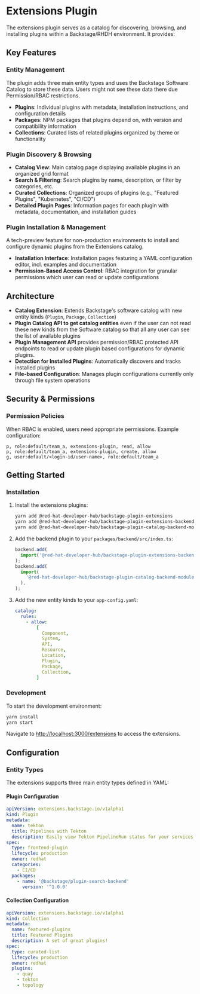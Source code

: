 # Extensions Plugin

The extensions plugin serves as a catalog for discovering, browsing, and installing plugins within a Backstage/RHDH environment. It provides:

## Key Features

### Entity Management

The plugin adds three main entity types and uses the Backstage Software Catalog to store these data. Users might not see these data there due Permission/RBAC restrictions.

- **Plugins**: Individual plugins with metadata, installation instructions, and configuration details
- **Packages**: NPM packages that plugins depend on, with version and compatibility information
- **Collections**: Curated lists of related plugins organized by theme or functionality

### Plugin Discovery & Browsing

- **Catalog View**: Main catalog page displaying available plugins in an organized grid format
- **Search & Filtering**: Search plugins by name, description, or filter by categories, etc.
- **Curated Collections**: Organized groups of plugins (e.g., "Featured Plugins", "Kubernetes", "CI/CD")
- **Detailed Plugin Pages**: Information pages for each plugin with metadata, documentation, and installation guides

### Plugin Installation & Management

A tech-preview feature for non-production environments to install and configure dynamic plugins from the Extensions catalog.

- **Installation Interface**: Installation pages featuring a YAML configuration editor, incl. examples and documentation
- **Permission-Based Access Control**: RBAC integration for granular permissions which user can read or update configurations

## Architecture

- **Catalog Extension**: Extends Backstage's software catalog with new entity kinds (`Plugin`, `Package`, `Collection`)
- **Plugin Catalog API to get catalog entities** even if the user can not read these new kinds from the Software catalog so that all any user can see the list of available plugins
- **Plugin Management API** provides permission/RBAC protected API endpoints to read or update plugin based configurations for dynamic plugins.
- **Detection for Installed Plugins**: Automatically discovers and tracks installed plugins
- **File-based Configuration**: Manages plugin configurations currently only through file system operations

## Security & Permissions

### Permission Policies

When RBAC is enabled, users need appropriate permissions. Example configuration:

```csv
p, role:default/team_a, extensions-plugin, read, allow
p, role:default/team_a, extensions-plugin, create, allow
g, user:default/<login-id/user-name>, role:default/team_a
```

## Getting Started

### Installation

1. Install the extensions plugins:

   ```bash
   yarn add @red-hat-developer-hub/backstage-plugin-extensions
   yarn add @red-hat-developer-hub/backstage-plugin-extensions-backend
   yarn add @red-hat-developer-hub/backstage-plugin-catalog-backend-module-extensions
   ```

2. Add the backend plugin to your `packages/backend/src/index.ts`:

   ```typescript
   backend.add(
     import('@red-hat-developer-hub/backstage-plugin-extensions-backend'),
   );
   backend.add(
     import(
       '@red-hat-developer-hub/backstage-plugin-catalog-backend-module-extensions'
     ),
   );
   ```

3. Add the new entity kinds to your `app-config.yaml`:

   ```yaml
   catalog:
     rules:
       - allow:
           [
             Component,
             System,
             API,
             Resource,
             Location,
             Plugin,
             Package,
             Collection,
           ]
   ```

### Development

To start the development environment:

```bash
yarn install
yarn start
```

Navigate to [http://localhost:3000/extensions](http://localhost:3000/extensions) to access the extensions.

## Configuration

### Entity Types

The extensions supports three main entity types defined in YAML:

#### Plugin Configuration

```yaml
apiVersion: extensions.backstage.io/v1alpha1
kind: Plugin
metadata:
  name: tekton
  title: Pipelines with Tekton
  description: Easily view Tekton PipelineRun status for your services in Backstage.
spec:
  type: frontend-plugin
  lifecycle: production
  owner: redhat
  categories:
    - CI/CD
  packages:
    - name: '@backstage/plugin-search-backend'
      version: '^1.0.0'
```

#### Collection Configuration

```yaml
apiVersion: extensions.backstage.io/v1alpha1
kind: Collection
metadata:
  name: featured-plugins
  title: Featured Plugins
  description: A set of great plugins!
spec:
  type: curated-list
  lifecycle: production
  owner: redhat
  plugins:
    - quay
    - tekton
    - topology
```

